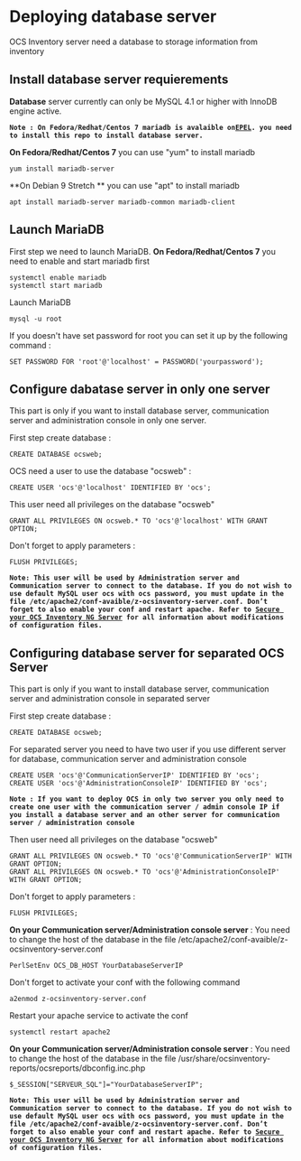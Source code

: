 # Deploying database server

OCS Inventory server need a database to storage information from inventory

## Install database server requierements

**Database** server currently can only be MySQL 4.1 or higher with InnoDB engine active.

**`Note : On Fedora/Redhat/Centos 7 mariadb is avalaible on`[`EPEL`](https://fedoraproject.org/wiki/EPEL/FAQ#howtouse)`. you need to install this repo to install database server.`**

**On Fedora/Redhat/Centos 7** you can use "yum" to install mariadb

    yum install mariadb-server

**On Debian 9 Stretch ** you can use "apt" to install mariadb

    apt install mariadb-server mariadb-common mariadb-client

## Launch MariaDB

First step we need to launch MariaDB. **On Fedora/Redhat/Centos 7** you need to enable and start mariadb first

    systemctl enable mariadb
    systemctl start mariadb

Launch MariaDB

    mysql -u root

If you doesn't have set password for root you can set it up by the following command :

    SET PASSWORD FOR 'root'@'localhost' = PASSWORD('yourpassword');

## Configure dabatase server in only one server

This part is only if you want to install database server, communication server and administration console in only one server.

First step create database :

    CREATE DATABASE ocsweb;

OCS need a user to use the database "ocsweb" :

    CREATE USER 'ocs'@'localhost' IDENTIFIED BY 'ocs';

This user need all privileges on the database "ocsweb"

    GRANT ALL PRIVILEGES ON ocsweb.* TO 'ocs'@'localhost' WITH GRANT OPTION;

Don't forget to apply parameters :

    FLUSH PRIVILEGES;

**`Note: This user will be used by Administration server and Communication server to connect to the database.
If you do not wish to use default MySQL user ocs with ocs password, you must update in the file
/etc/apache2/conf-avaible/z-ocsinventory-server.conf.
Don’t forget to also enable your conf and restart apache.
Refer to `[`Secure your OCS Inventory NG Server`](../../english/08.Extras/Secure-your-OCS-Inventory-NG-Server.md)`
for all information about modifications of configuration files.`**


## Configuring database server for separated OCS Server

This part is only if you want to install database server, communication server and administration console in separated server

First step create database :

    CREATE DATABASE ocsweb;

For separated server you need to have two user if you use different server for database, communication server and administration console

    CREATE USER 'ocs'@'CommunicationServerIP' IDENTIFIED BY 'ocs';
    CREATE USER 'ocs'@'AdministrationConsoleIP' IDENTIFIED BY 'ocs';

**`Note : If you want to deploy OCS in only two server you only need to create one user with the communication server / admin console IP if you install a database server and an other server for communication server / administration console`**

Then user need all privileges on the database "ocsweb"

    GRANT ALL PRIVILEGES ON ocsweb.* TO 'ocs'@'CommunicationServerIP' WITH GRANT OPTION;
    GRANT ALL PRIVILEGES ON ocsweb.* TO 'ocs'@'AdministrationConsoleIP' WITH GRANT OPTION;

Don't forget to apply parameters :

    FLUSH PRIVILEGES;

**On your Communication server/Administration console server** : You need to change the host of the database in the file /etc/apache2/conf-avaible/z-ocsinventory-server.conf

    PerlSetEnv OCS_DB_HOST YourDatabaseServerIP

Don't forget to activate your conf with the following command

    a2enmod z-ocsinventory-server.conf

Restart your apache service to activate the conf

    systemctl restart apache2

**On your Communication server/Administration console server** : You need to change the host of the database in the file /usr/share/ocsinventory-reports/ocsreports/dbconfig.inc.php

    $_SESSION["SERVEUR_SQL"]="YourDatabaseServerIP";

**`Note: This user will be used by Administration server and Communication server to connect to the database.
If you do not wish to use default MySQL user ocs with ocs password, you must update in the file
/etc/apache2/conf-avaible/z-ocsinventory-server.conf.
Don’t forget to also enable your conf and restart apache.
Refer to `[`Secure your OCS Inventory NG Server`](../../english/08.Extras/Secure-your-OCS-Inventory-NG-Server.md)`
for all information about modifications of configuration files.`**
